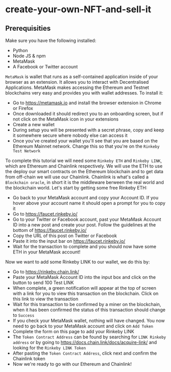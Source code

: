 # create-your-own-NFT-and-sell-it

## Prerequisities

Make sure you have the following installed:

- Python
- Node JS & npm
- MetaMask
- A Facebook or Twitter account

`MetaMask` is wallet that runs as a self-contained application inside of your browser as an extension. It allows you to interact with Decentralised Applications. MetaMask makes accessing the Ethereum and Testnet blockchains very easy and provides you with wallet addresses. To install it:

- Go to https://metamask.io and install the browser extension in Chrome or Firefox
- Once downloaded it should redirect you to an onboarding screen, but if not click on the MetaMask icon in your extensions
- Create a new wallet
- During setup you will be presented with a secret phrase, copy and keep it somewhere secure where nobody else can access it
- Once you've created your wallet you'll see that you are based on the Ethereum Mainnet network. Change this so that you're on the `Rinkeby Test Network`

To complete this tutorial we will need some `Rinkeby ETH` and `Rinkeby LINK`, which are Ethereum and Chainlink respectively. We will use the ETH to use the deploy our smart contracts on the Ethereum blockchain and to get data from off-chain we will use our Chainlink. Chainlink is what's called a `Blockchain oracle`, in short it is the middleware berween the real world and the blockchain world. Let's start by getting some free Rinkeby ETH:

- Go back to your MetaMask account and copy your Account ID. If you hover above your account name it should open a prompt for you to copy it
- Go to https://faucet.rinkeby.io/
- Go to your Twitter or Facebook account, past your MetaMask Account ID into a new post and create your post. Follow the guidelines at the bottom of https://faucet.rinkeby.io/
- Copy the URL of this post on Twitter or Facebook
- Paste it into the input bar on https://faucet.rinkeby.io/
- Wait for the transaction to complete and you should now have some ETH in your MetaMask account!

Now we want to add some Rinkeby LINK to our wallet, we do this by:

- Go to https://rinkeby.chain.link/
- Paste your MetaMask Account ID into the input box and click on the button to send 100 Test LINK
- When complete, a green notification will appear at the top of screen with a link for you to view this transaction on the blockchain. Click on this link to view the transaction
- Wait for this transaction to be confirmed by a miner on the blockchain, when it has been confirmed the status of this transaction should change to `Success`
- If you check your MetaMask wallet, nothing will have changed. You now need to go back to your MetaMask account and click on `Add Token`
- Complete the form on this page to add your Rinkeby LINK
- The `Token Contract Address` can be found by searching for `LINK Rinkeby address` or by going to https://docs.chain.link/docs/acquire-link/ and looking for the `Rinkeby LINK Token`
- After pasting the `Token Contract Address`, click next and confirm the Chainlink token
- Now we're ready to go with our Ethereum and Chainlink!
